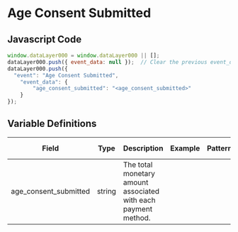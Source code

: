 # Age Consent Submitted

### 

## Javascript Code
```js
window.dataLayer000 = window.dataLayer000 || [];
dataLayer000.push({ event_data: null });  // Clear the previous event_data object.
dataLayer000.push({
  "event": "Age Consent Submitted",
    "event_data": {
        "age_consent_submitted": "<age_consent_submitted>"
    }
});
```

## Variable Definitions

|Field|Type|Description|Example|Pattern|Min Length|Max Length|Minimum|Maximum|Multiple Of|
| --- | --- | --- | --- | --- | --- | --- | --- | --- | --- |
|age_consent_submitted|string|The total monetary amount associated with each payment method.||||||||




